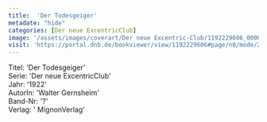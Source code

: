```yaml
---
title:  'Der Todesgeiger'
metadate: "hide"
categories: [Der neue ExcentricClub]
image: '/assets/images/coverart/Der neue Excentric-Club/1192229606_00000010.jpg'
visit: 'https://portal.dnb.de/bookviewer/view/1192229606#page/n0/mode/2up'
---
```

Titel: 'Der Todesgeiger' <br>
Serie: 'Der neue ExcentricClub' <br>
Jahr: '1922' <br>
AutorIn: 'Walter Gernsheim' <br>
Band-Nr: '?' <br>
Verlag: ' MignonVerlag'